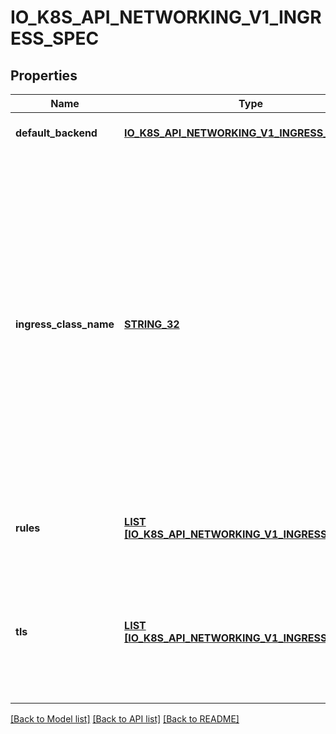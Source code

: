 # IO_K8S_API_NETWORKING_V1_INGRESS_SPEC

## Properties
Name | Type | Description | Notes
------------ | ------------- | ------------- | -------------
**default_backend** | [**IO_K8S_API_NETWORKING_V1_INGRESS_BACKEND**](io.k8s.api.networking.v1.IngressBackend.md) |  | [optional] [default to null]
**ingress_class_name** | [**STRING_32**](STRING_32.md) | IngressClassName is the name of the IngressClass cluster resource. The associated IngressClass defines which controller will implement the resource. This replaces the deprecated &#x60;kubernetes.io/ingress.class&#x60; annotation. For backwards compatibility, when that annotation is set, it must be given precedence over this field. The controller may emit a warning if the field and annotation have different values. Implementations of this API should ignore Ingresses without a class specified. An IngressClass resource may be marked as default, which can be used to set a default value for this field. For more information, refer to the IngressClass documentation. | [optional] [default to null]
**rules** | [**LIST [IO_K8S_API_NETWORKING_V1_INGRESS_RULE]**](io.k8s.api.networking.v1.IngressRule.md) | A list of host rules used to configure the Ingress. If unspecified, or no rule matches, all traffic is sent to the default backend. | [optional] [default to null]
**tls** | [**LIST [IO_K8S_API_NETWORKING_V1_INGRESS_TLS]**](io.k8s.api.networking.v1.IngressTLS.md) | TLS configuration. Currently the Ingress only supports a single TLS port, 443. If multiple members of this list specify different hosts, they will be multiplexed on the same port according to the hostname specified through the SNI TLS extension, if the ingress controller fulfilling the ingress supports SNI. | [optional] [default to null]

[[Back to Model list]](../README.md#documentation-for-models) [[Back to API list]](../README.md#documentation-for-api-endpoints) [[Back to README]](../README.md)


